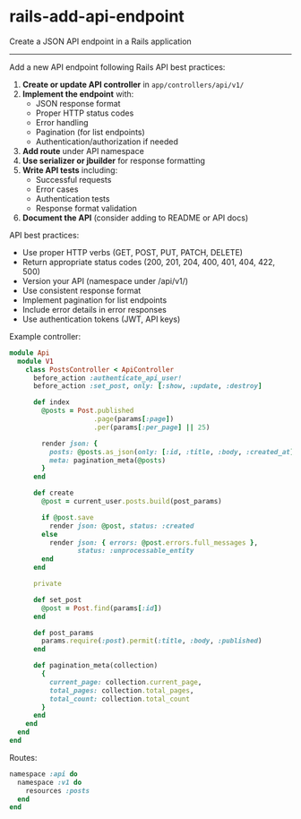 # rails-add-api-endpoint

Create a JSON API endpoint in a Rails application

---

Add a new API endpoint following Rails API best practices:

1. **Create or update API controller** in `app/controllers/api/v1/`
2. **Implement the endpoint** with:
   - JSON response format
   - Proper HTTP status codes
   - Error handling
   - Pagination (for list endpoints)
   - Authentication/authorization if needed
3. **Add route** under API namespace
4. **Use serializer or jbuilder** for response formatting
5. **Write API tests** including:
   - Successful requests
   - Error cases
   - Authentication tests
   - Response format validation
6. **Document the API** (consider adding to README or API docs)

API best practices:
- Use proper HTTP verbs (GET, POST, PUT, PATCH, DELETE)
- Return appropriate status codes (200, 201, 204, 400, 401, 404, 422, 500)
- Version your API (namespace under /api/v1/)
- Use consistent response format
- Implement pagination for list endpoints
- Include error details in error responses
- Use authentication tokens (JWT, API keys)

Example controller:
```ruby
module Api
  module V1
    class PostsController < ApiController
      before_action :authenticate_api_user!
      before_action :set_post, only: [:show, :update, :destroy]

      def index
        @posts = Post.published
                     .page(params[:page])
                     .per(params[:per_page] || 25)

        render json: {
          posts: @posts.as_json(only: [:id, :title, :body, :created_at]),
          meta: pagination_meta(@posts)
        }
      end

      def create
        @post = current_user.posts.build(post_params)

        if @post.save
          render json: @post, status: :created
        else
          render json: { errors: @post.errors.full_messages },
                 status: :unprocessable_entity
        end
      end

      private

      def set_post
        @post = Post.find(params[:id])
      end

      def post_params
        params.require(:post).permit(:title, :body, :published)
      end

      def pagination_meta(collection)
        {
          current_page: collection.current_page,
          total_pages: collection.total_pages,
          total_count: collection.total_count
        }
      end
    end
  end
end
```

Routes:
```ruby
namespace :api do
  namespace :v1 do
    resources :posts
  end
end
```

